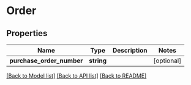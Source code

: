 # Order

## Properties
Name | Type | Description | Notes
------------ | ------------- | ------------- | -------------
**purchase_order_number** | **string** |  | [optional] 

[[Back to Model list]](../README.md#documentation-for-models) [[Back to API list]](../README.md#documentation-for-api-endpoints) [[Back to README]](../README.md)


